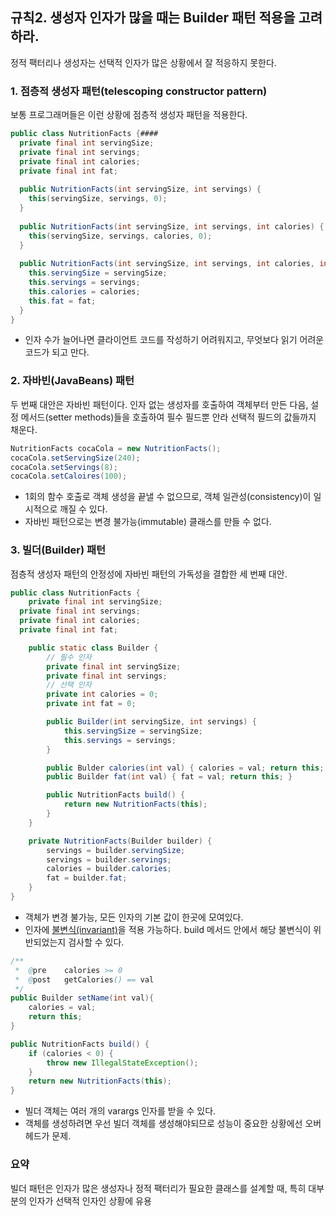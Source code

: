 ## 규칙2. 생성자 인자가 많을 때는 Builder 패턴 적용을 고려하라.
정적 팩터리나 생성자는 선택적 인자가 많은 상황에서 잘 적응하지 못한다.

### 1. 점층적 생성자 패턴(telescoping constructor pattern)
보통 프로그래머들은 이런 상황에 점층적 생성자 패턴을 적용한다.
```JAVA
public class NutritionFacts {####
  private final int servingSize;
  private final int servings;
  private final int calories;
  private final int fat;
  
  public NutritionFacts(int servingSize, int servings) {
    this(servingSize, servings, 0);
  }
  
  public NutritionFacts(int servingSize, int servings, int calories) {
    this(servingSize, servings, calories, 0);
  }
  
  public NutritionFacts(int servingSize, int servings, int calories, int fat) {
    this.servingSize = servingSize;
    this.servings = servings;
    this.calories = calories;
    this.fat = fat;
  }
}
```
- 인자 수가 늘어나면 클라이언트 코드를 작성하기 어려워지고, 무엇보다 읽기 어려운 코드가 되고 만다.

### 2. 자바빈(JavaBeans) 패턴
두 번째 대안은 자바빈 패턴이다.
인자 없는 생성자를 호출하여 객체부터 만든 다음, 설정 메서드(setter methods)들을 호출하여 필수 필드뿐 안라 선택적 필드의 값들까지 채운다.

```JAVA
NutritionFacts cocaCola = new NutritionFacts();
cocaCola.setServingSize(240);
cocaCola.setServings(8);
cocaCola.setCaloires(100);
```

- 1회의 함수 호출로 객체 생성을 끝낼 수 없으므로, 객체 일관성(consistency)이 일시적으로 깨질 수 있다.
- 자바빈 패턴으로는 변경 불가능(immutable) 클래스를 만들 수 없다.

### 3. 빌더(Builder) 패턴

점층적 생성자 패턴의 안정성에 자바빈 패턴의 가독성을 결합한 세 번째 대안.

```JAVA
public class NutritionFacts {
	private final int servingSize;
  private final int servings;
  private final int calories;
  private final int fat;

	public static class Builder {
		// 필수 인자
		private final int servingSize;
		private final int servings;
		// 선택 인자
		private int calories = 0;
		private int fat = 0;

		public Builder(int servingSize, int servings) {
			this.servingSize = servingSize;
			this.servings = servings;
		}

		public Bulder calories(int val) { calories = val; return this; }
		public Builder fat(int val) { fat = val; return this; }

		public NutritionFacts build() {
			return new NutritionFacts(this);
		}
	}

	private NutritionFacts(Builder builder) {
		servings = builder.servingSize;
		servings = builder.servings;
		calories = builder.calories;
		fat = builder.fat;
	}
}
```

- 객체가 변경 불가능, 모든 인자의 기본 값이 한곳에 모여있다.
- 인자에 [불변식(invariant)](http://kevinx64.net/198)을 적용 가능하다.
build 메서드 안에서 해당 불변식이 위반되었는지 검사할 수 있다.

```JAVA
/**
 *  @pre    calories >= 0
 *  @post   getCalories() == val
 */
public Builder setName(int val){
	calories = val;
	return this;
}

public NutritionFacts build() {
	if (calories < 0) {
		throw new IllegalStateException();
	}
	return new NutritionFacts(this);
}
```

- 빌더 객체는 여러 개의 varargs 인자를 받을 수 있다.
- 객체를 생성하려면 우선 빌더 객체를 생성해야되므로 성능이 중요한 상황에선 오버헤드가 문제.

### 요약
빌더 패턴은 인자가 많은 생성자나 정적 팩터리가 필요한 클래스를 설계할 때, 특히 대부분의 인자가 선택적 인자인 상황에 유용
